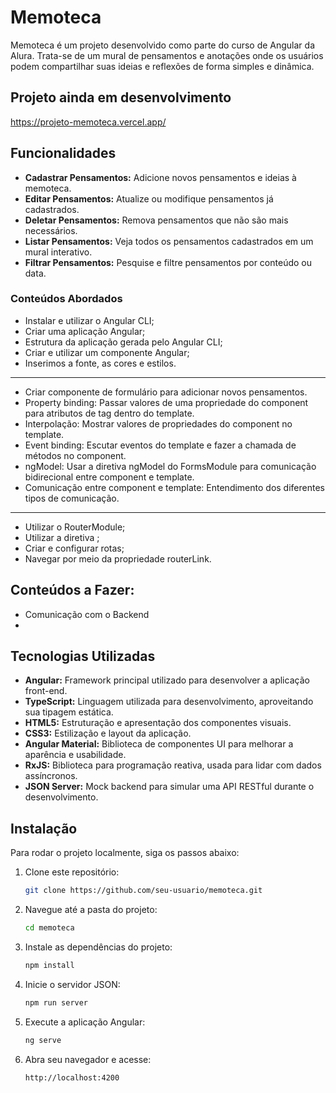 # Memoteca

Memoteca é um projeto desenvolvido como parte do curso de Angular da Alura. Trata-se de um mural de pensamentos e anotações onde os usuários podem compartilhar suas ideias e reflexões de forma simples e dinâmica.


## Projeto ainda em desenvolvimento

https://projeto-memoteca.vercel.app/


## Funcionalidades

- **Cadastrar Pensamentos:** Adicione novos pensamentos e ideias à memoteca.
- **Editar Pensamentos:** Atualize ou modifique pensamentos já cadastrados.
- **Deletar Pensamentos:** Remova pensamentos que não são mais necessários.
- **Listar Pensamentos:** Veja todos os pensamentos cadastrados em um mural interativo.
- **Filtrar Pensamentos:** Pesquise e filtre pensamentos por conteúdo ou data.


### Conteúdos Abordados
- Instalar e utilizar o Angular CLI;
- Criar uma aplicação Angular;
- Estrutura da aplicação gerada pelo Angular CLI;
- Criar e utilizar um componente Angular;
- Inserimos a fonte, as cores e estilos.
------------------------------------------------------
- Criar componente de formulário para adicionar novos pensamentos.
- Property binding: Passar valores de uma propriedade do component para atributos de tag dentro do template.
- Interpolação: Mostrar valores de propriedades do component no template.
- Event binding: Escutar eventos do template e fazer a chamada de métodos no component.
- ngModel: Usar a diretiva ngModel do FormsModule para comunicação bidirecional entre component e template.
- Comunicação entre component e template: Entendimento dos diferentes tipos de comunicação.
------
- Utilizar o RouterModule;
- Utilizar a diretiva <router-outlet>;
- Criar e configurar rotas;
- Navegar por meio da propriedade routerLink.

## Conteúdos a Fazer:
- Comunicação com o Backend
- 
## Tecnologias Utilizadas
- **Angular:** Framework principal utilizado para desenvolver a aplicação front-end.
- **TypeScript:** Linguagem utilizada para desenvolvimento, aproveitando sua tipagem estática.
- **HTML5:** Estruturação e apresentação dos componentes visuais.
- **CSS3:** Estilização e layout da aplicação.
- **Angular Material:** Biblioteca de componentes UI para melhorar a aparência e usabilidade.
- **RxJS:** Biblioteca para programação reativa, usada para lidar com dados assíncronos.
- **JSON Server:** Mock backend para simular uma API RESTful durante o desenvolvimento.

## Instalação

Para rodar o projeto localmente, siga os passos abaixo:

1. Clone este repositório:
   ```bash
   git clone https://github.com/seu-usuario/memoteca.git
   ```

2. Navegue até a pasta do projeto:
   ```bash
   cd memoteca
   ```

3. Instale as dependências do projeto:
   ```bash
   npm install
   ```

4. Inicie o servidor JSON:
   ```bash
   npm run server
   ```

5. Execute a aplicação Angular:
   ```bash
   ng serve
   ```

6. Abra seu navegador e acesse:
   ```
   http://localhost:4200
   ```



